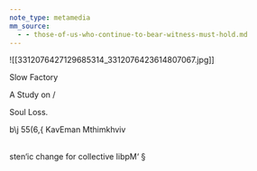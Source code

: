 ```yaml
---
note_type: metamedia
mm_source:
  - - those-of-us-who-continue-to-bear-witness-must-hold.md
---
```


![[3312076427129685314_3312076423614807067.jpg]]

Slow Factory

A Study on /

Soul Loss.

b\j 55(6,{ KavEman Mthimkhviv

\
sten‘ic change for collective IibpM‘ §

